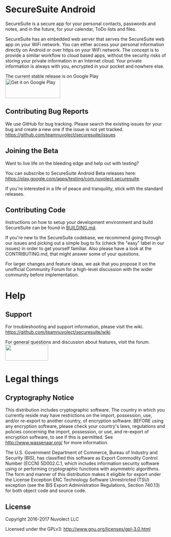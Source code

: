 # SecureSuite Android

SecureSuite is a secure app for your personal contacts, passwords and notes, and in the future, for your calendar, ToDo lists and files.  

SecureSuite has an embedded web server that serves the SecureSuite web app on your WiFi network. 
You can either access your personal information directly on Android or over https on your WiFi network.
The concept is to provide a similar workflow to cloud based apps, without the security risks of storing your private information
in an Internet cloud.
Your private information is always with you, encrypted in your pocket and nowhere else.

The current stable release is on Google Play  
<a href='https://play.google.com/store/apps/details?id=com.nuvolect.securesuite&pcampaignid=MKT-Other-global-all-co-prtnr-py-PartBadge-Mar2515-1'>
<img alt='Get it on Google Play' src='https://play.google.com/intl/en_us/badges/images/generic/en_badge_web_generic.png' 
width="172" height="60" /></a>

## Contributing Bug Reports
We use GitHub for bug tracking. Please search the existing issues for your bug and create a new one if the issue is not yet tracked.
<https://github.com/teamnuvolect/securesuite/issues>

## Joining the Beta  

Want to live life on the bleeding edge and help out with testing?

You can subscribe to SecureSuite Android Beta releases here: <https://play.google.com/apps/testing/com.nuvolect.securesuite>.  

If you're interested in a life of peace and tranquility, stick with the standard releases.  

## Contributing Code  

Instructions on how to setup your development environment and build SecureSuite can be found in 
[BUILDING.md](/BUILDING.md).

If you're new to the SecureSuite codebase, we recommend going through our issues and picking out a simple bug to fix 
(check the "easy" label in our issues) in order to get yourself familiar. 
Also please have a look at the CONTRIBUTING.md, that might answer some of your questions.

For larger changes and feature ideas, we ask that you propose it on the unofficial Community Forum for a high-level 
discussion with the wider community before implementation.

# Help  

## Support  
For troubleshooting and support information, please visit the wiki.
<https://github.com/teamnuvolect/securesuite/wiki>

For general questions and discussion about features, visit the forum.
<a href="http://nuvolect.freeforums.net/board/3/discussion-securesuite">
<img src="https://securesuite.org/img/forum_join_chat.png"  height="50" width="134"></a> 

# Legal things  

## Cryptography Notice  
This distribution includes cryptographic software. The country in which you currently reside may have restrictions on the import, 
possession, use, and/or re-export to another country, of encryption software. BEFORE using any encryption software, 
please check your country's laws, regulations and policies concerning the import, possession, or use, and re-export of 
encryption software, to see if this is permitted. See http://www.wassenaar.org/ for more information.

The U.S. Government Department of Commerce, Bureau of Industry and Security (BIS), has classified this software as 
Export Commodity Control Number (ECCN) 5D002.C.1, which includes information security software using or performing 
cryptographic functions with asymmetric algorithms. The form and manner of this distribution makes it eligible for 
export under the License Exception ENC Technology Software Unrestricted (TSU) exception 
(see the BIS Export Administration Regulations, Section 740.13) for both object code and source code.

## License 

Copyright 2016-2017 Nuvolect LLC

Licensed under the GPLv3: <http://www.gnu.org/licenses/gpl-3.0.html>
